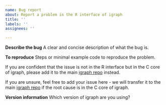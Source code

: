 ```yaml
---
name: Bug report
about: Report a problem in the R interface of igraph
title: ''
labels: ''
assignees: ''

---
```


**Describe the bug**
A clear and concise description of what the bug is.

**To reproduce**
Steps or minimal example code to reproduce the problem.

If you are confident that the issue is not in the R interface but in the
C core of igraph, please add it to the main [igraph repo](https://github.com/igraph/igraph)
instead.

If you are unsure, feel free to add your issue here - we will transfer it to
the main [igraph repo](https://github.com/igraph/igraph) if the root cause is
in the C core of igraph.

**Version information**
Which version of igraph are you using?
